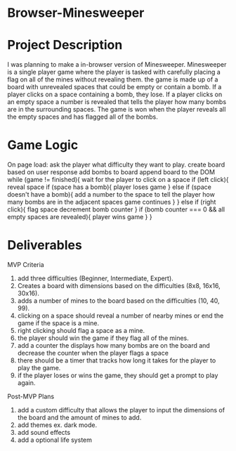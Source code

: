 # Browser-Minesweeper

# Project Description

I was planning to make a in-browser version of Minesweeper. Minesweeper is a single player game where the player is tasked with carefully placing a flag on all of the mines without revealing them. the game is made up of a board with unrevealed spaces that could be empty or contain a bomb. If a player clicks on a space containing a bomb, they lose. If a player clicks on an empty space a number is revealed that tells the player how many bombs are in the surrounding spaces. The game is won when the player reveals all the empty spaces and has flagged all of the bombs.

# Game Logic

On page load: ask the player what difficulty they want to play.
create board based on user response
add bombs to board
append board to the DOM
while (game != finished){
    wait for the player to click on a space
    if (left click){
        reveal space
        if (space has a bomb){
            player loses game
        }
        else if (space doesn't have a bomb){
            add a number to the space to tell the player how many bombs are in the adjacent spaces
            game continues
        }
    }
    else if (right click){
        flag space
        decrement bomb counter
    }
    if (bomb counter === 0 && all empty spaces are revealed){
        player wins game
    }
}

# Deliverables

MVP Criteria

1. add three difficulties (Beginner, Intermediate, Expert).
2. Creates a board with dimensions based on the difficulties (8x8, 16x16, 30x16).
3. adds a number of mines to the board based on the difficulties (10, 40, 99).
4. clicking on a space should reveal a number of nearby mines or end the game if the space is a mine.
5. right clicking should flag a space as a mine.
6. the player should win the game if they flag all of the mines.
7. add a counter the displays how many bombs are on the board and decrease the counter when the player flags a space
8. there should be a timer that tracks how long it takes for the player to play the game.
9. if the player loses or wins the game, they should get a prompt to play again.

Post-MVP Plans

1. add a custom difficulty that allows the player to input the dimensions of the board and the amount of mines to add.
2. add themes ex. dark mode.
3. add sound effects
4. add a optional life system
